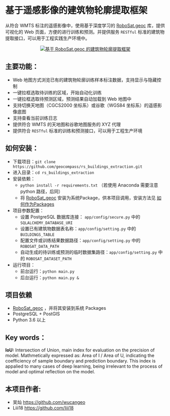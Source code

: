 # 基于遥感影像的建筑物轮廓提取框架

从符合 WMTS 标注的遥感影像中，使用基于深度学习的 [RoboSat.geoc](https://github.com/geocompass/robosat_geoc) 库，提供可视化的 Web 页面，方便的进行训练和预测。并提供服务 `RESTful` 标准的建筑物提取接口，可以用于工程实践生产环境中。



<p align=center>
  <a href="https://github.com/geocompass/rs_buildings_extraction"><img src="https://raw.githubusercontent.com/geocompass/rs_buildings_extraction/master/docs/img/web_map.jpeg" alt="基于 RoboSat.geoc 的建筑物轮廓提取框架" /></a>
</p>



## 主要功能：

- Web 地图方式浏览已有的建筑物轮廓训练样本标注数据，支持显示与隐藏控制
- 一键拉框选取待训练的区域，开始自动化训练
- 一键拉框选取待预测区域，预测结果自动加载到 Web 地图中
- 支持切换天地图（CGCS2000 坐标系）或谷歌（WGS84 坐标系）的遥感影像底图
- 支持查看当前训练日志
- 提供符合 WMTS 的天地图和谷歌地图服务的 XYZ 代理
- 提供符合 `RESTful` 标准的训练和预测接口，可以用于工程生产环境

## 如何安装：

- 下载项目：`git clone https://github.com/geocompass/rs_buildings_extraction.git`
- 进入目录：`cd rs_buildings_extraction`
- 安装依赖：
  - `python install -r requirements.txt` （若使用 Anaconda 需要注意 python 路径，后同）
  - 将 [RoboSat_geoc](https://github.com/geocompass/robosat_geoc/) 安装为系统Package，供本项目调用，安装方法见 [如何作为Packages](https://github.com/geocompass/robosat_geoc/blob/master/README.md#如何作为-packages)
- 项目参数配置：
  - 设置 PostgreSQL 数据库连接： `app/config/secure.py` 中的 `SQLALCHEMY_DATABASE_URI`
  - 设置已有建筑物数据表名称：`app/config/setting.py` 中的 `BUILDINGS_TABLE`
  - 配置文件或训练结果数据路径：`app/config/setting.py` 中的 `ROBOSAT_DATA_PATH`
  - 自动生成的待训练或预测的临时数据集路径：`app/config/setting.py` 中的 `ROBOSAT_DATASET_PATH`
- 运行项目：
  - 前台运行：`python main.py` 
  - 后台运行：`python main.py &`



## 项目依赖

- [RoboSat_geoc](https://github.com/geocompass/robosat_geoc/) ，并将其安装到系统 Packages
- PostgreSQL + PostGIS
- Python 3.6 以上



## Key words：

**IoU:**
Intersection of Union, main index for evaluation on the precision of model. Mathmetically expressed as: Area of I / Area of U, indicating the coefficiency of sample boundary and prediction boundary. This index is appalied to many cases of deep learning, being irrelevant to the process of model and optimal reflection on the model.



## 本项目作者:

- 吴灿 https://github.com/wucangeo
- Liii18 https://github.com/liii18

